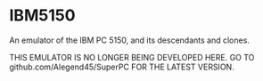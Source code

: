IBM5150
=======

An emulator of the IBM PC 5150, and its descendants and clones.

THIS EMULATOR IS NO LONGER BEING DEVELOPED HERE. GO TO github.com/Alegend45/SuperPC FOR THE LATEST VERSION.
